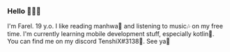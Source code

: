 ### Hello 👋👋👋
I'm Farel. 19 y.o.
I like reading manhwa📖 and listening to music🎶 on my free time.
I'm currently learning mobile development stuff, especially kotlin📱.
You can find me on my discord TenshiX#3138🔎.
See ya🙌

<!--
**Tenshi-X/Tenshi-X** is a ✨ _special_ ✨ repository because its `README.md` (this file) appears on your GitHub profile.

Here are some ideas to get you started:

- 🔭 I’m currently working on ...
- 🌱 I’m currently learning ...
- 👯 I’m looking to collaborate on ...
- 🤔 I’m looking for help with ...
- 💬 Ask me about ...
- 📫 How to reach me: ...
- 😄 Pronouns: ...
- ⚡ Fun fact: ...
-->
